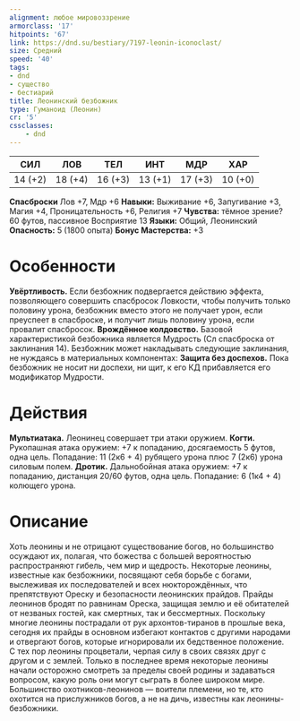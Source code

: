```yaml
---
alignment: любое мировоззрение
armorclass: '17'
hitpoints: '67'
link: https://dnd.su/bestiary/7197-leonin-iconoclast/
size: Средний
speed: '40'
tags:
- dnd
- существо
- бестиарий
title: Леонинский безбожник
type: Гуманоид (Леонин)
cr: '5'
cssclasses:
    - dnd
---
```



| СИЛ | ЛОВ | ТЕЛ | ИНТ | МДР | ХАР |
|---|---|---|---|---|---|
| 14 (+2) | 18 (+4) | 16 (+3) | 13 (+1) | 17 (+3) | 10 (+0) |
**Спасброски** Лов +7, Мдр +6
**Навыки:** Выживание +6, Запугивание +3, Магия +4, Проницательность +6, Религия +7
**Чувства:** тёмное зрение? 60 футов, пассивное Восприятие 13
**Языки:** Общий, Леонинский
**Опасность:** 5 (1800 опыта)
**Бонус Мастерства:** +3


# Особенности
**Увёртливость.** Если безбожник подвергается действию эффекта, позволяющего совершить спасбросок Ловкости, чтобы получить только половину урона, безбожник вместо этого не получает урон, если преуспеет в спасброске, и получит лишь половину урона, если провалит спасбросок.
**Врождённое колдовство.** Базовой характеристикой безбожника является Мудрость (Сл спасброска от заклинания 14). Безбожник может накладывать следующие заклинания, не нуждаясь в материальных компонентах:
**Защита без доспехов.** Пока безбожник не носит ни доспехи, ни щит, к его КД прибавляется его модификатор Мудрости.


# Действия
**Мультиатака.** Леонинец совершает три атаки оружием.
**Когти.** Рукопашная атака оружием: +7 к попаданию, досягаемость 5 футов, одна цель. Попадание: 11 (2к6 + 4) рубящего урона плюс 7 (2к6) урона силовым полем.
**Дротик.** Дальнобойная атака оружием: +7 к попаданию, дистанция 20/60 футов, одна цель. Попадание: 6 (1к4 + 4) колющего урона.


# Описание
Хоть леонины и не отрицают существование богов, но большинство осуждают их, полагая, что божества с большей вероятностью распространяют гибель, чем мир и щедрость. Некоторые леонины, известные как безбожники, посвящают себя борьбе с богами, выслеживая их последователей и всех нюкторождённых, что препятствуют Ореску и безопасности леонинских прайдов. Прайды леонинов бродят по равнинам Ореска, защищая землю и её обитателей от незваных гостей, как смертных, так и бессмертных. Поскольку многие леонины пострадали от рук архонтов-тиранов в прошлые века, сегодня их прайды в основном избегают контактов с другими народами и отвергают богов, которые игнорировали их бедственное положение. С тех пор леонины процветали, черпая силу в своих связях друг с другом и с землей. Только в последнее время некоторые леонины начали осторожно смотреть за пределы своей родины и задаваться вопросом, какую роль они могут сыграть в более широком мире. Большинство охотников-леонинов — воители племени, но те, кто охотится на прислужников богов, а не на дичь, известны как леонины-безбожники.